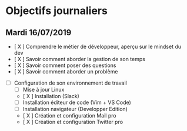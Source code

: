 # Objectifs journaliers

## Mardi 16/07/2019


* [ X ] Comprendre le métier de développeur, aperçu sur le mindset du dev
* [ X ] Savoir comment aborder la gestion de son temps
* [ X ] Savoir comment poser des questions
* [ X ] Savoir comment aborder un problème
* [ ] Configuration de son environnement de travail
  * [ ] Mise à jour Linux
  * [ X ] Installation (Slack)
  * [ ] Installation éditeur de code (Vim + VS Code)
  * [ ] Installation navigateur (Developper Edition)
  * [ X ] Création et configuration Mail pro 
  * [ X ] Création et configuration Twitter pro 
